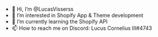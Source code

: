 - 👋 Hi, I’m @LucasVisserss
- 👀 I’m interested in Shopify App & Theme development
- 🌱 I’m currently learning the Shopify API
- 📫 How to reach me on Discord: Lucus Cornelius III#4743

<!---
LucasVisserss/LucasVisserss is a ✨ special ✨ repository because its `README.md` (this file) appears on your GitHub profile.
You can click the Preview link to take a look at your changes.
--->
